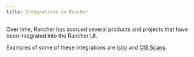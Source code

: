```yaml
---
title: Integrations in Rancher
---
```


<head>
  <link rel="canonical" href="https://ranchermanager.docs.rancher.com/pages-for-subheaders/cloud-marketplace"/>
</head>

Over time, Rancher has accrued several products and projects that have been integrated into the Rancher UI.

Examples of some of these integrations are [Istio](istio/istio.md) and [CIS Scans](cis-scans/cis-scans.md).